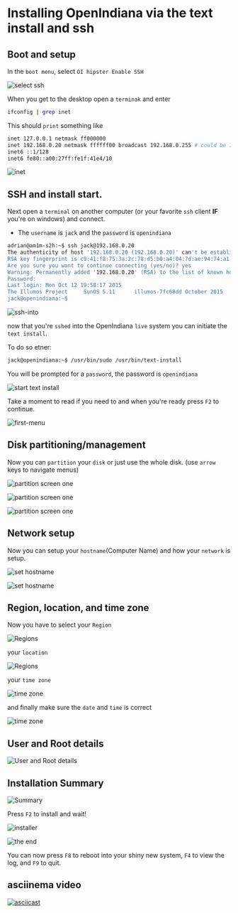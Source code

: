 # Installing OpenIndiana via the text install and ssh

## Boot and setup

In the ``boot menu``, select ``OI hipster Enable SSH``

![select ssh](../images/install/txt/select-ssh.png)

When you get to the desktop open a ``terminak`` and enter

```bash
ifconfig | grep inet
```

This should ``print`` something like

```bash
inet 127.0.0.1 netmask ff000000
inet 192.168.0.20 netmask ffffff00 broadcast 192.168.0.255 # could be 10.0.0.x or another IP range.
inet6 ::1/128
inet6 fe80::a00:27ff:fe1f:41e4/10
```

![inet](../images/install/txt/inet.png)

## SSH and install start.

Next open a ``terminal`` on another computer 
(or your favorite ``ssh`` client **IF** you're on windows) and connect.

- The ``username`` is ``jack`` and the ``password`` is ``openindiana``

```bash
adrian@am1m-s2h:~$ ssh jack@192.168.0.20
The authenticity of host '192.168.0.20 (192.168.0.20)' can't be established.
RSA key fingerprint is c9:41:f8:75:3a:2c:78:d5:b0:a4:04:7d:ae:94:74:a1.
Are you sure you want to continue connecting (yes/no)? yes
Warning: Permanently added '192.168.0.20' (RSA) to the list of known hosts.
Password:
Last login: Mon Oct 12 19:58:17 2015
The Illumos Project     SunOS 5.11      illumos-7fc68dd October 2015
jack@openindiana:~$
```

![ssh-into](../images/install/txt/ssh-into.png)

now that you're ``sshed`` into the OpenIndiana ``live`` system you can initiate
the ``text install``.

To do so etner:

```bash
jack@openindiana:~$ /usr/bin/sudo /usr/bin/text-install
```

You will be prompted for a ``password``, the password is ``openindiana``


![start text install](../images/install/txt/initialize-text-install.png)

Take a moment to read if you need to and when you're ready press ``F2`` to continue.

![first-menu](../images/install/txt/firstmenu.png)

## Disk partitioning/management

Now you can ``partition`` your ``disk`` or just use the whole disk. 
(use ``arrow`` keys to navigate menus)

![partition screen one](../images/install/txt/partitionscreen1.png)

![partition screen one](../images/install/txt/partitionscreen2.png)

![partition screen one](../images/install/txt/partitionscreen3.png)

## Network setup

Now you can setup your ``hostname``(Computer Name) 
and how your ``network`` is setup.

![set hostname](../images/install/txt/network1.png)

![set hostname](../images/install/txt/network2.png)

## Region, location, and time zone

Now you have to select your ``Region``

![Regions](../images/install/txt/tz1.png)

your ``location``

![Regions](../images/install/txt/tz2.png)

your ``time zone``

![time zone](../images/install/txt/tz3.png)

and finally make sure the ``date`` and ``time`` is correct

![time zone](../images/install/txt/tz4.png)

## User and Root details

![User and Root details](../images/install/txt/usernroot.png)

## Installation Summary

![Summary](../images/install/txt/summary.png)

Press ``F2`` to install and wait!

![installer](../images/install/txt/install.png)

![the end](../images/install/txt/end.png)

You can now press ``F8`` to reboot into your shiny new system, ``F4`` to view the log, and ``F9`` to quit.

## asciinema video

[![asciicast](https://asciinema.org/a/2trhadpsleybvx0dt1ucekrlz.png)](https://asciinema.org/a/2trhadpsleybvx0dt1ucekrlz)
